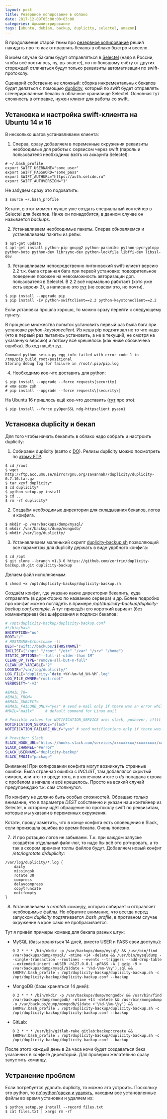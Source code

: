 ```yaml
---
layout: post
title: Резервное копирование в облако
date: 2017-12-09T05:00:00+03:00
categories: Администрирование
tags: [ubuntu, debian, backup, duplicity, selectel, amazon]
---
```


В продолжение старой темы про [резервное копирование](/secure-backup) решил накидать про то как отправлять бекапы в облако быстро и весело.

В моём случае бакапы будут отправляться в [Selectel](https://selectel.ru/?ref_code=fde9813663) (надо в России, чтобы всё хостилось, ну, вы знаете), но по большому счёту от других стореждей отличаться будут только реквизиты автоматизации по swift-протоколу.

Сценарий собственно не сложный: сборка инкрементальных бекапов будет делаться с помощью [duplicity](http://duplicity.nongnu.org), который по swift будет отправлять сгенерированные бекапы в облачное хранилище Selectel. Основная тут сложность в отправке, нужен клиент для работы со swift.

## Установка и настройка swift-клиента на Ubuntu 14 и 16

В несколько шагов устанавливаем клиента:

1. Сперва, сразу добавляем в переменные окружения реквизиты необходимые для работы с сервисом через swift (пароль и пользователя необходимо взять из аккаунта Selectel):

  ```shell
  # ~/.bash_profile
  export SWIFT_USERNAME="some_user"
  export SWIFT_PASSWORD="some_pass"
  export SWIFT_AUTHURL="https://auth.selcdn.ru"
  export SWIFT_AUTHVERSION="1"
  ```

  Не забудем сразу это подхватить:

  ```shell
  $ source ~/.bash_profile
  ```

  Кстати, в этот момент лучше уже создать специальный контейнер в Selectel для бекапов. Ниже он понадобится, в данном случае он называется *backups*.

2. Устанавливаем необходимые пакеты. Сперва обновляемся и устанавливаем пакеты из репы:

  ```shell
  $ apt-get update
  $ apt-get install python-pip gnupg2 python-paramiko python-pycryptopp python-boto python-dev librsync-dev python-lockfile libffi-dev libssl-dev
  ```

3. Устанавливаем непосредственно питоновский swift-клиент версию 2.2 т.к. была странная бага при первой установке: подозрительное поведение похожее на невозможность авторизации доп. пользователя в Selectel. В 2.2 всё нормально работает (хотя уже есть версия 3), а написано это [тут](https://ask.openstack.org/en/question/52280/non-admin-unable-to-upload-with-python-swiftclient/) (не совсем это, но почти).

  ```shell
  $ pip install --upgrade pip
  $ pip install -Iv python-swiftclient==2.2 python-keystoneclient==2.2
  ```

  Если установка прошла хорошо, то можно сразу перейти к следующему пункту.

  В процессе множества попыток установить первый раз была бага при установке *python-keystoneclient*. Из кеша pip подтягивал не то что надо (что в первый раз пытались установить, а не в текущий, не смотря на указанную версию) и потому всё крешелось (как ниже обозначена ошибка). Выход нашёл [тут](https://bugs.launchpad.net/python-keystoneclient/+bug/1547698).

  ```shell
  Command python setup.py egg_info failed with error code 1 in /tmp/pip_build_root/positional
  Storing debug log for failure in /root/.pip/pip.log
  ```

4. Необходимо кое-что доставить для python:

  ```shell
  $ pip install --upgrade --force requests[security]
  # или если zsh
  # pip install --upgrade --force requests\[security\]
  ```

  На Ubuntu 16 пришлось ещё кое-что доставить ([тут](https://stackoverflow.com/questions/29134512/insecureplatformwarning-a-true-sslcontext-object-is-not-available-this-prevent) про это):

  ```shell
  $ pip install --force pyOpenSSL ndg-httpsclient pyasn1
  ```

## Установка duplicity и бекап

Для того чтобы начать бекапить в облако надо собрать и настроить duplicity:

1. Собираем duplicity (взято с [DO](https://www.digitalocean.com/community/tutorials/how-to-use-duplicity-with-gpg-to-securely-automate-backups-on-ubuntu)). Релизы duplicity можно посмотреть по [этому FTP](http://ftp.acc.umu.se/mirror/gnu.org/savannah//duplicity/).

  ```shell
  $ cd /root
  $ wget http://ftp.acc.umu.se/mirror/gnu.org/savannah//duplicity/duplicity-0.7.10.tar.gz
  $ tar xzvf duplicity*
  $ cd duplicity*
  $ python setup.py install
  $ cd ..
  $ rm -rf duplicity*
  ```

2. Создаём необходимые директории для складывания бекапов, логов и конфига.

  ```shell
  $ mkdir -p /var/backups/dump/mysql/
  $ mkdir /var/backups/dump/mongodb/
  $ mkdir /var/log/duplicity/
  ```

3. Устанавливаем маленький скрипт [duplicity-backup.sh](https://github.com/zertrin/duplicity-backup.sh) позволяющий все параметры для duplicity держать в виде удобного конфига:

  ```shell
  $ cd /opt
  $ git clone --branch v1.3.0 https://github.com/zertrin/duplicity-backup.sh.git duplicity-backup
  ```

  Делаем файл исполняемым:

  ```shell
  $ chmod +x /opt/duplicity-backup/duplicity-backup.sh
  ```

  Создаём конфиг, где указано какие директории бекапить, куда отправлять (в директорию по названию сервера) и др. Более подробно про конфиг можно поглядеть в примере */opt/duplicity-backup/duplicity-backup.conf.example*. А тут приведён его короткий вариант (без комментариев) без шифрования и подписи бекапов:

  ```bash
  # /opt/duplicity-backup/duplicity-backup.conf
  #!/bin/bash
  ENCRYPTION="no"
  ROOT="/"
  # HOSTNAME=$(hostname -f)
  DEST="swift://backups/${HOSTNAME}"
  INCLIST=("/opt" "/root" "/etc" "/var" "/srv" "/home")
  STATIC_OPTIONS="--full-if-older-than 1M"
  CLEAN_UP_TYPE="remove-all-but-n-full"
  CLEAN_UP_VARIABLE="2"
  LOGDIR="/var/log/duplicity/"
  LOG_FILE="duplicity-`date +%Y-%m-%d_%H-%M`.log"
  LOG_FILE_OWNER="root:root"
  VERBOSITY="-v3"

  #EMAIL_TO=
  #EMAIL_FROM=
  #EMAIL_SUBJECT=
  #EMAIL_FAILURE_ONLY="yes" # send e-mail only if there was an error while creating backup
  #MAIL="mailx"     # default command for Linux mail

  # Possible values for NOTIFICATION_SERVICE are: slack, pushover, ifttt
  NOTIFICATION_SERVICE="slack"
  NOTIFICATION_FAILURE_ONLY="yes" # send notifications only if there was an error while creating backup

  # Provider: Slack
  SLACK_HOOK_URL="https://hooks.slack.com/services/xxxxxxxxx/xxxxxxxxx/xxxxxxxxxxxxxxxxxxxxxxxx"
  SLACK_CHANNEL="#error"
  SLACK_USERNAME="duplicity-backup"
  SLACK_EMOJI="package"
  ```

  Внимание! При копировании конфига могут возникнуть странные ошибки. Была странная ошибка с *INCLIST*, там добавлялся скрытый символ, или что-то вроде того, и в конечном итоге в *du* попадала строка с пробелом в начале и всё крешелось. Просто на всякий случай предупреждаю т.к. сам столкнулся.

  По конфигу не должно быть особых сложностей. Обращаю только внимание, что в параметре *DEST* собственно и указан наш контейнер из Selectel, к которому идёт обращение по протоколу swift по реквизитам, которые мы указали в переменных окружения.

  Кстати, прошу заметить, что в конце конфига есть оповещения в Slack, если произошла ошибка во время бекапа. Очень полезно.

7. И про ротацию логов не забываем. Т.к. при каждом запуске создаётся отдельный файл-лог, то надо бы всё это ротировать, а то так в скором времени толпы файлов будут. Добавляем новый конфиг */etc/logrotate.d/duplicity*:

  ```
  /var/log/duplicity/*.log {
      daily
      missingok
      rotate 30
      compress
      delaycompress
      copytruncate
      notifempty
  }
  ```

8. Устанавливаем в *crontab* команду, которая собирает и отправляет необходимые файлы. Но обратите внимание, что всегда перед запуском *duplicity* подтягивается *.bash_profile*, в противном случае окружение в крон само не пробрасывается.

  Тут я привёл примеры команд для бекапа разных штук:

  * MySQL (базы храняться 14 дней, вместо USER и PASS свои доступы):

    ```shell
    0 2 * * * /bin/mkdir -p /var/backups/dump/mysql/ && /usr/bin/find /var/backups/dump/mysql/ -mtime +14 -delete && /usr/bin/mysqldump --single-transaction --routines --events --triggers --add-drop-table --extended-insert -uUSER -h127.0.0.1 -pPASS -A | gzip -9 > /var/backups/dump/mysql/$(date + '\%d-\%m-\%y').sql && . $HOME/.bash_profile ; /opt/duplicity-backup/duplicity-backup.sh -c /opt/duplicity-backup/duplicity-backup.conf --backup
    ```

  * MongoDB (базы храняться 14 дней):

    ```shell
    0 2 * * * /bin/mkdir -p /var/backups/dump/mongodb/ && /usr/bin/find /var/backups/dump/mongodb/ -mtime +14 -delete && /usr/bin/mongodump -o /var/backups/dump/mongodb/$(date +'\%d-\%m-\%y') && . $HOME/.bash_profile ; /opt/duplicity-backup/duplicity-backup.sh -c /opt/duplicity-backup/duplicity-backup.conf --backup
    ```

  * GitLab:

    ```shell
    0 2 * * * /usr/bin/gitlab-rake gitlab:backup:create && . $HOME/.bash_profile ; /opt/duplicity-backup/duplicity-backup.sh -c /opt/duplicity-backup/duplicity-backup.conf --backup
    ```

  После этого каждый день в 2а часа ночи будет создаваться бека указанных в конфиге директорий. Для проверки желательно сразу запустить команду.

## Устранение проблем

Если потребуется удалить duplicity, то можно это устроить. Поскольку это python, то [по'python'овски и удалять](https://stackoverflow.com/questions/1550226/python-setup-py-uninstall/1550235#1550235), находим все установленные файлы во время установки и удаляем их:

```shell
$ python setup.py install --record files.txt
$ cat files.txt | xargs rm -rf
```
